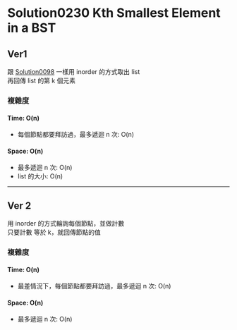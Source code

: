 # Solution0230 Kth Smallest Element in a BST

## Ver1

跟 [Solution0098](../Solution0051_0100/Solution0098.md) 一樣用 inorder 的方式取出 list  
再回傳 list 的第 k 個元素  

### 複雜度

#### Time: O(n)
- 每個節點都要拜訪過，最多遞迴 n 次: O(n)

#### Space: O(n)
- 最多遞迴 n 次: O(n)
- list 的大小: O(n)

---

## Ver 2

用 inorder 的方式輪詢每個節點，並做計數  
只要計數 等於 k，就回傳節點的值
  
### 複雜度

#### Time: O(n)
- 最差情況下，每個節點都要拜訪過，最多遞迴 n 次: O(n)

#### Space: O(n)
- 最多遞迴 n 次: O(n)